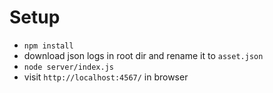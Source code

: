 

# Setup
- `npm install`
- download json logs in root dir and rename it to `asset.json`
- `node server/index.js`
- visit `http://localhost:4567/` in browser
